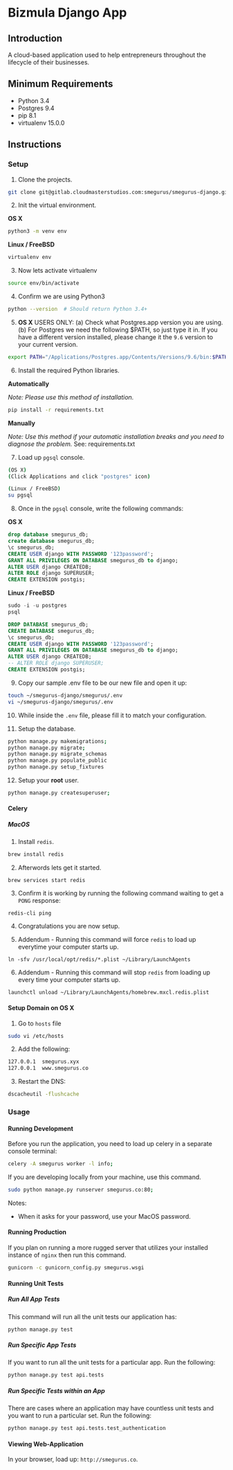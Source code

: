 # Bizmula Django App
## Introduction
A cloud-based application used to help entrepreneurs throughout the lifecycle of their businesses.

## Minimum Requirements
* Python 3.4
* Postgres 9.4
* pip 8.1
* virtualenv 15.0.0

## Instructions
### Setup
1. Clone the projects.

  ```bash
  git clone git@gitlab.cloudmasterstudios.com:smegurus/smegurus-django.git
  ```

2. Init the virtual environment.

  **OS X**

  ```bash
  python3 -m venv env
  ```

  **Linux / FreeBSD**

  ```bash
  virtualenv env
  ```

3. Now lets activate virtualenv

  ```bash
  source env/bin/activate
  ```

4. Confirm we are using Python3

  ```bash
  python --version  # Should return Python 3.4+
  ```

5. **OS X** USERS ONLY: (a) Check what Postgres.app version you are using. (b) For Postgres we need the following $PATH, so just type it in. If you have a different version installed, please change it the `9.6` version to your current version.

  ```bash
  export PATH="/Applications/Postgres.app/Contents/Versions/9.6/bin:$PATH"
  ```

6. Install the required Python libraries.

  **Automatically**

  *Note: Please use this method of installation.*

  ```bash
  pip install -r requirements.txt
  ```

  **Manually**

  *Note: Use this method if your automatic installation breaks and you need to diagnose the problem.*
  See: requirements.txt

7. Load up ``pgsql`` console.

  ```bash
  (OS X)
  (Click Applications and click "postgres" icon)

  (Linux / FreeBSD)
  su pgsql
  ```

8. Once in the ``pgsql`` console, write the following commands:

  **OS X**

  ```sql
  drop database smegurus_db;
  create database smegurus_db;
  \c smegurus_db;
  CREATE USER django WITH PASSWORD '123password';
  GRANT ALL PRIVILEGES ON DATABASE smegurus_db to django;
  ALTER USER django CREATEDB;
  ALTER ROLE django SUPERUSER;
  CREATE EXTENSION postgis;
  ```

  **Linux / FreeBSD**

  ```sql
  sudo -i -u postgres
  psql

  DROP DATABASE smegurus_db;
  CREATE DATABASE smegurus_db;
  \c smegurus_db;
  CREATE USER django WITH PASSWORD '123password';
  GRANT ALL PRIVILEGES ON DATABASE smegurus_db to django;
  ALTER USER django CREATEDB;
  -- ALTER ROLE django SUPERUSER;
  CREATE EXTENSION postgis;
  ```

9. Copy our sample .env file to be our new file and open it up:

  ```bash
  touch ~/smegurus-django/smegurus/.env
  vi ~/smegurus-django/smegurus/.env
  ```

10. While inside the ``.env`` file, please fill it to match your configuration.

11. Setup the database.

  ```bash
  python manage.py makemigrations;
  python manage.py migrate;
  python manage.py migrate_schemas
  python manage.py populate_public
  python manage.py setup_fixtures
  ```

12. Setup your **root** user.

  ```bash
  python manage.py createsuperuser;
  ```

#### Celery
##### MacOS

1. Install `redis`.
  ```bash
  brew install redis
  ```

2. Afterwords lets get it started.
  ```
  brew services start redis
  ```

3. Confirm it is working by running the following command waiting to get a ``PONG`` response:
  ```
  redis-cli ping
  ```

4. Congratulations you are now setup.

5. Addendum - Running this command will force ``redis`` to load up everytime your computer starts up.
  ```
  ln -sfv /usr/local/opt/redis/*.plist ~/Library/LaunchAgents
  ```

6. Addendum - Running this command will stop ``redis`` from loading up every time your computer starts up.
  ```
  launchctl unload ~/Library/LaunchAgents/homebrew.mxcl.redis.plist
  ```

#### Setup Domain on OS X
1. Go to ``hosts`` file
  ```bash
  sudo vi /etc/hosts
  ```

2. Add the following:
  ```bash
  127.0.0.1  smegurus.xyx
  127.0.0.1  www.smegurus.co
  ```

3. Restart the DNS:
  ```bash
  dscacheutil -flushcache
  ```


### Usage
#### Running Development
Before you run the application, you need to load up celery in a separate console terminal:
  ```bash
  celery -A smegurus worker -l info;
  ````


If you are developing locally from your machine, use this command.
  ```bash
  sudo python manage.py runserver smegurus.co:80;
  ```

Notes:
- When it asks for your password, use your MacOS password.


#### Running Production
If you plan on running a more rugged server that utilizes your installed instance of ``nginx`` then run this command.

```bash
gunicorn -c gunicorn_config.py smegurus.wsgi
```

#### Running Unit Tests
##### Run All App Tests
This command will run all the unit tests our application has:

```bash
python manage.py test
```

##### Run Specific App Tests
If you want to run all the unit tests for a particular app. Run the following:

```bash
python manage.py test api.tests
```

##### Run Specific Tests within an App
There are cases where an application may have countless unit tests and you want to run a particular set. Run the following:

```bash
python manage.py test api.tests.test_authentication
```

#### Viewing Web-Application

In your browser, load up: ```http://smegurus.co```.
